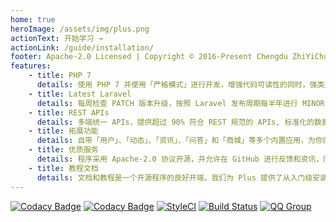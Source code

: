 ```yaml
---
home: true
heroImage: /assets/img/plus.png
actionText: 开始学习 →
actionLink: /guide/installation/
footer: Apache-2.0 Licensed | Copyright © 2016-Present Chengdu ZhiYiChuangXiang Technology Co., Ltd. All rights reserved.
features:
    - title: PHP 7
      details: 使用 PHP 7 并使用「严格模式」进行开发，增强代码可读性的同时，强类型约束避免许多弱级异常！
    - title: Latest Laravel
      details: 每周检查 PATCH 版本升级，按照 Laravel 发布周期每半年进行 MINOR 版本升级，底层更加稳健！
    - title: REST APIs
      details: 多端统一 APIs，提供超过 90% 符合 REST 规范的 APIs, 标准化的数据让客户端更有保障，开发得心应手。
    - title: 拓展功能
      details: 自带「用户」、「动态」、「资讯」、「问答」和「商城」等多个内置应用，为你的社交打下优质基石。
    - title: 优质服务
      details: 程序采用 Apache-2.0 协议开源，并允许在 GitHub 进行反馈和资讯，同时提供官方群交流。付费用户更有一对一专属群。
    - title: 教程文档
      details: 文档和教程是一个开源程序的良好开端，我们为 Plus 提供了从入门级安装教程再到进阶级开发教程和完整的系统说明。
---
```


[![Codacy Badge](https://api.codacy.com/project/badge/Grade/8320deaa80b8489f95fcedaae6df079d)](https://www.codacy.com/app/slimkit/plus?utm_source=github.com&amp;utm_medium=referral&amp;utm_content=slimkit/plus&amp;utm_campaign=Badge_Grade)
[![Codacy Badge](https://api.codacy.com/project/badge/Coverage/8320deaa80b8489f95fcedaae6df079d)](https://www.codacy.com/app/slimkit/plus?utm_source=github.com&utm_medium=referral&utm_content=slimkit/plus&utm_campaign=Badge_Coverage)
[![StyleCI](https://github.styleci.io/repos/76627423/shield?branch=master)](https://github.styleci.io/repos/76627423)
[![Build Status](https://travis-ci.org/slimkit/plus.svg?branch=master)](https://travis-ci.org/slimkit/plus)
[![QQ Group](https://img.shields.io/badge/QQ%20Group-143325287-red.svg?longCache=true&style=flat-square)](https://shang.qq.com/wpa/qunwpa?idkey=01b61bdf8a7efc2a40ab4caab2d14793f340e5fe5d09aa0c2c17f3115a579678)

